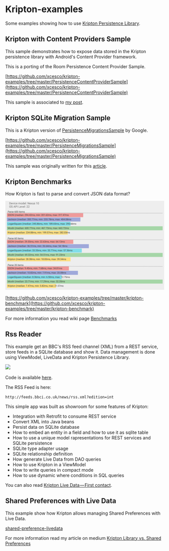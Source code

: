 # Kripton-examples
Some examples showing how to use [Kripton Persistence Library](https://github.com/xcesco/kripton).

## Kripton with Content Providers Sample
This sample demonstrates how to expose data stored in the Kripton persistence library with Android's Content Provider framework.

This is a porting of the Room Persistence Content Provider Sample.

[https://github.com/xcesco/kripton-examples/tree/master/PersistenceContentProviderSample](https://github.com/xcesco/kripton-examples/tree/master/PersistenceContentProviderSample)

This sample is associated to [my post](https://medium.com/@xcesco/kripton-meets-room-a-persistence-content-provider-comparison-3fbc246e144c).

## Kripton SQLite Migration Sample
This is a Kripton version of [PersistenceMigrationsSample](https://raw.githubusercontent.com/googlesamples/android-architecture-components/master/PersistenceMigrationsSample/) by Google.

[https://github.com/xcesco/kripton-examples/tree/master/PersistenceMigrationsSample](https://github.com/xcesco/kripton-examples/tree/master/PersistenceMigrationsSample)

This sample was originally written for this [article](https://medium.com/@xcesco/how-to-upgrade-sqlite-database-with-kripton-persistence-library-293098a29d92).

## Kripton Benchmarks
How Kripton is fast to parse and convert JSON data format? 

<img src="https://github.com/xcesco/wikis/raw/master/kripton/Nexus10_parse_1.png" />

[https://github.com/xcesco/kripton-examples/tree/master/kripton-benchmark](https://github.com/xcesco/kripton-examples/tree/master/kripton-benchmark)

For more information you read wiki page [Benchmarks](https://github.com/xcesco/kripton/wiki/Benchmarks)

## Rss Reader
This example get an BBC's RSS feed channel (XML) from a REST service, store feeds in a SQLite database and show it. Data management is done using ViewModel, LiveData and Kripton Persistence Library.

<img width="300px" src="https://github.com/xcesco/wikis/blob/master/kripton/rss-reader.gif"/>

Code is available <a href="https://github.com/xcesco/kripton-examples/tree/master/rss-reader">here</a>.

The RSS Feed is here:
```
http://feeds.bbci.co.uk/news/rss.xml?edition=int
```

This simple app was built as showroom for some features of Kripton:
- Integration with Retrofit to consume REST service
- Convert XML into Java beans
- Persist data on SQLite database
- How to embed an entity in a field and how to use it as sqlite table
- How to use a unique model rapresentations for REST services and SQLite persistence
- SQLite type adapter usage
- SQLite relationship definition
- How generate Live Data from DAO queries
- How to use Kripton in a ViewModel 
- How to write queries in compact mode
- How to use dynamic where conditions in SQL queries

You can also read [Kripton Live Data — First contact](https://medium.com/@xcesco/kripton-live-data-first-contact-579db390cc7d).

## Shared Preferences with Live Data
This example show how Kripton allows managing Shared Preferences with Live Data.

[shared-preference-livedata](https://github.com/xcesco/kripton-examples/tree/master/shared-preference-livedata)

For more information read my article on medium [Kripton Library vs. Shared Preferences](https://medium.com/@xcesco/kripton-library-vs-shared-preferences-4365ffbf005a)

